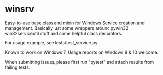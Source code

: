 # winsrv

Easy-to-use base class and mixin for Windows Service creation and management.
Basically just some wrappers around pywin32 win32serviceutil stuff and some
helpful class decorators.

For usage example, see tests/test_service.py

Known to work on Windows 7. Usage reports on Windows 8 & 10 welcome.

When submitting issues, please first run "pytest" and attach results from
failing tests.

